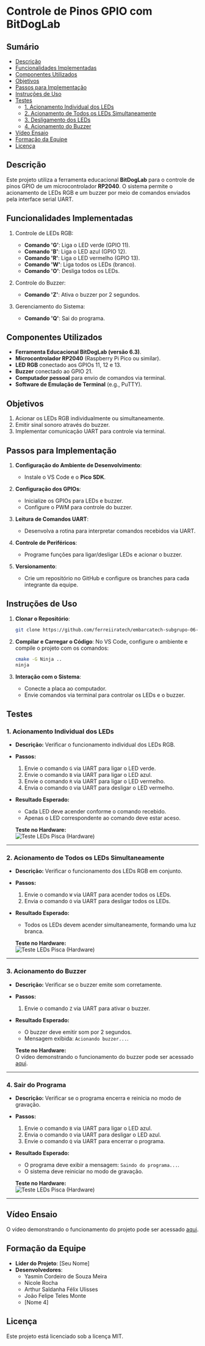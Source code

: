 # Controle de Pinos GPIO com BitDogLab

## Sumário
- [Descrição](#descrição)
- [Funcionalidades Implementadas](#funcionalidades-implementadas)
- [Componentes Utilizados](#componentes-utilizados)
- [Objetivos](#objetivos)
- [Passos para Implementação](#passos-para-implementação)
- [Instruções de Uso](#instruções-de-uso)
- [Testes](#testes)
  - [1. Acionamento Individual dos LEDs](#1-acionamento-individual-dos-leds)
  - [2. Acionamento de Todos os LEDs Simultaneamente](#2-acionamento-de-todos-os-leds-simultaneamente)
  - [3. Desligamento dos LEDs](#3-desligamento-dos-leds)
  - [4. Acionamento do Buzzer](#4-acionamento-do-buzzer)
- [Vídeo Ensaio](#vídeo-ensaio)
- [Formação da Equipe](#formação-da-equipe)
- [Licença](#licença)


## Descrição

Este projeto utiliza a ferramenta educacional **BitDogLab** para o controle de pinos GPIO de um microcontrolador **RP2040**. O sistema permite o acionamento de LEDs RGB e um buzzer por meio de comandos enviados pela interface serial UART.

## Funcionalidades Implementadas

1. Controle de LEDs RGB:
   - **Comando 'G'**: Liga o LED verde (GPIO 11).
   - **Comando 'B'**: Liga o LED azul (GPIO 12).
   - **Comando 'R'**: Liga o LED vermelho (GPIO 13).
   - **Comando 'W'**: Liga todos os LEDs (branco).
   - **Comando 'O'**: Desliga todos os LEDs.

2. Controle do Buzzer:
   - **Comando 'Z'**: Ativa o buzzer por 2 segundos.

3. Gerenciamento do Sistema:
   - **Comando 'Q'**: Sai do programa.

## Componentes Utilizados

- **Ferramenta Educacional BitDogLab (versão 6.3)**.
- **Microcontrolador RP2040** (Raspberry Pi Pico ou similar).
- **LED RGB** conectado aos GPIOs 11, 12 e 13.
- **Buzzer** conectado ao GPIO 21.
- **Computador pessoal** para envio de comandos via terminal.
- **Software de Emulação de Terminal** (e.g., PuTTY).


## Objetivos

1. Acionar os LEDs RGB individualmente ou simultaneamente.
2. Emitir sinal sonoro através do buzzer.
3. Implementar comunicação UART para controle via terminal.

## Passos para Implementação

1. **Configuração do Ambiente de Desenvolvimento**:
   - Instale o VS Code e o **Pico SDK**.

2. **Configuração dos GPIOs**:
   - Inicialize os GPIOs para LEDs e buzzer.
   - Configure o PWM para controle do buzzer.

3. **Leitura de Comandos UART**:
   - Desenvolva a rotina para interpretar comandos recebidos via UART.

4. **Controle de Periféricos**:
   - Programe funções para ligar/desligar LEDs e acionar o buzzer.

5. **Versionamento**:
   - Crie um repositório no GitHub e configure os branches para cada integrante da equipe.

## Instruções de Uso

1. **Clonar o Repositório**:
   ```bash
   git clone https://github.com/ferreiiratech/embarcatech-subgrupo-06-u4-microcontroladores-atividade-2.git
   ```

2. **Compilar e Carregar o Código**:
   No VS Code, configure o ambiente e compile o projeto com os comandos:
     ```bash
     cmake -G Ninja ..
     ninja
     ```

3. **Interação com o Sistema**:
   - Conecte a placa ao computador.
   - Envie comandos via terminal para controlar os LEDs e o buzzer.

## Testes

### **1. Acionamento Individual dos LEDs**
- **Descrição:** Verificar o funcionamento individual dos LEDs RGB.
- **Passos:**
  1. Envie o comando `G` via UART para ligar o LED verde.
  2. Envie o comando `B` via UART para ligar o LED azul.
  3. Envie o comando `R` via UART para ligar o LED vermelho.
  4. Envia o comando `O` via UART para desligar o LED vermelho.
- **Resultado Esperado:**
  - Cada LED deve acender conforme o comando recebido.
  - Apenas o LED correspondente ao comando deve estar aceso.

   **Teste no Hardware:**  
  ![Teste LEDs Pisca (Hardware)](docs/leds.gif)

---

### **2. Acionamento de Todos os LEDs Simultaneamente**
- **Descrição:** Verificar o funcionamento dos LEDs RGB em conjunto.
- **Passos:**
  1. Envie o comando `W` via UART para acender todos os LEDs.
  2. Envia o comando `O` via UART para desligar todos os LEDs.
- **Resultado Esperado:**
  - Todos os LEDs devem acender simultaneamente, formando uma luz branca.

  **Teste no Hardware:**  
  ![Teste LEDs Pisca (Hardware)](docs/white.gif)

---

### **3. Acionamento do Buzzer**
- **Descrição:** Verificar se o buzzer emite som corretamente.
- **Passos:**
  1. Envie o comando `Z` via UART para ativar o buzzer.
- **Resultado Esperado:**
  - O buzzer deve emitir som por 2 segundos.
  - Mensagem exibida: `Acionando buzzer...`.

  **Teste no Hardware:**  
   O vídeo demonstrando o funcionamento do buzzer pode ser acessado [aqui](https://www.youtube.com/watch?v=C02Yh4xEFsM).
---

### **4. Sair do Programa**
- **Descrição:** Verificar se o programa encerra e reinicia no modo de gravação.
- **Passos:**
  1. Envie o comando `B` via UART para ligar o LED azul.
  2. Envia o comando `O` via UART para desligar o LED azul.
  2. Envie o comando `Q` via UART para encerrar o programa.
- **Resultado Esperado:**
  - O programa deve exibir a mensagem: `Saindo do programa...`.
  - O sistema deve reiniciar no modo de gravação.

  **Teste no Hardware:**  
  ![Teste LEDs Pisca (Hardware)](docs/finalizando.gif)
 
---

## Vídeo Ensaio

O vídeo demonstrando o funcionamento do projeto pode ser acessado [aqui]().

## Formação da Equipe

- **Líder do Projeto**: [Seu Nome]  
- **Desenvolvedores**:  
  - Yasmin Cordeiro de Souza Meira
  - Nicole Rocha
  - Arthur Saldanha Félix Ulisses  
  - João Felipe Teles Monte
  - [Nome 4]  


## Licença

Este projeto está licenciado sob a licença MIT.

